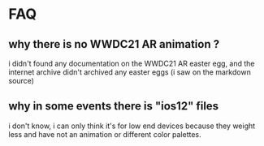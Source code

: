 

# FAQ



## why there is no WWDC21 AR animation ?

i didn't found any documentation on the WWDC21 AR easter egg, and the internet archive didn't archived any easter eggs (i saw on the markdown source)

## why in some events there is  "ios12" files

i don't know, i can only think it's for low end devices because they weight less and have not an animation or different color palettes.

